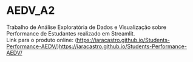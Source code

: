 # AEDV_A2
Trabalho de Análise Exploratória de Dados e Visualização sobre Performance de Estudantes realizado em Streamlit. <br>
Link para o produto online: (https://iaracastro.github.io/Students-Performance-AEDV/)https://iaracastro.github.io/Students-Performance-AEDV/
